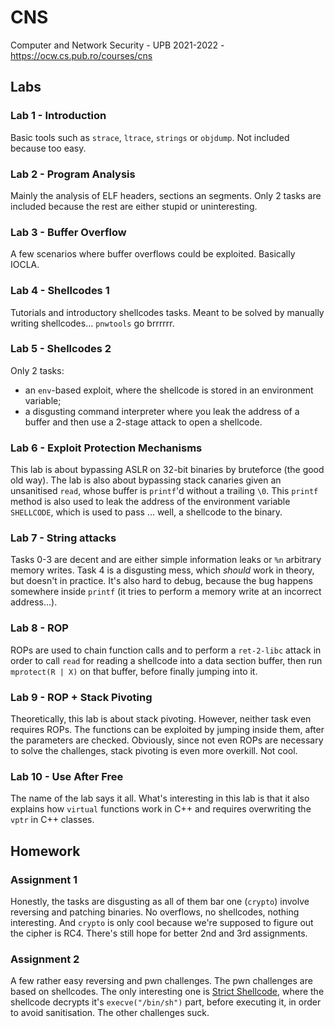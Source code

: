 # CNS
Computer and Network Security - UPB 2021-2022 - https://ocw.cs.pub.ro/courses/cns



## Labs
### Lab 1 - Introduction
Basic tools such as `strace`, `ltrace`, `strings` or `objdump`.
Not included because too easy.


### Lab 2 - Program Analysis
Mainly the analysis of ELF headers, sections an segments.
Only 2 tasks are included because the rest are either stupid or uninteresting.


### Lab 3 - Buffer Overflow
A few scenarios where buffer overflows could be exploited.
Basically IOCLA.


### Lab 4 - Shellcodes 1
Tutorials and introductory shellcodes tasks.
Meant to be solved by manually writing shellcodes...
`pnwtools` go brrrrrr.


### Lab 5 - Shellcodes 2
Only 2 tasks:
- an `env`-based exploit, where the shellcode is stored in an environment variable;
- a disgusting command interpreter where you leak the address of a buffer and then use a 2-stage attack to open a shellcode.


### Lab 6 - Exploit Protection Mechanisms
This lab is about bypassing ASLR on 32-bit binaries by bruteforce (the good old way).
The lab is also about bypassing stack canaries given an unsanitised `read`, whose buffer is `printf`'d without a trailing `\0`.
This `printf` method is also used to leak the address of the environment variable `SHELLCODE`, which is used to pass ... well, a shellcode to the binary.


### Lab 7 - String attacks
Tasks 0-3 are decent and are either simple information leaks or `%n` arbitrary memory writes.
Task 4 is a disgusting mess, which _should_ work in theory, but doesn't in practice.
It's also hard to debug, because the bug happens somewhere inside `printf` (it tries to perform a memory write at an incorrect address...).


### Lab 8 - ROP
ROPs are used to chain function calls and to perform a `ret-2-libc` attack in order to call `read` for reading a shellcode into a data section buffer, then run `mprotect(R | X)` on that buffer, before finally jumping into it.


### Lab 9 - ROP + Stack Pivoting
Theoretically, this lab is about stack pivoting.
However, neither task even requires ROPs.
The functions can be exploited by jumping inside them, after the parameters are checked.
Obviously, since not even ROPs are necessary to solve the challenges, stack pivoting is even more overkill.
Not cool.


### Lab 10 - Use After Free
The name of the lab says it all.
What's interesting in this lab is that it also explains how `virtual` functions work in C++ and requires overwriting the `vptr` in C++ classes.



## Homework
### Assignment 1
Honestly, the tasks are disgusting as all of them bar one (`crypto`) involve reversing and patching binaries.
No overflows, no shellcodes, nothing interesting.
And `crypto` is only cool because we're supposed to figure out the cipher is RC4.
There's still hope for better 2nd and 3rd assignments.


### Assignment 2
A few rather easy reversing and pwn challenges.
The pwn challenges are based on shellcodes.
The only interesting one is [Strict Shellcode](./Homework/Assignment-2/strict_shellcode), where the shellcode decrypts it's `execve("/bin/sh")` part, before executing it, in order to avoid sanitisation.
The other challenges suck.
